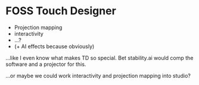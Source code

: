 # FOSS Touch Designer

* Projection mapping
* interactivity
* ...?
* (+ AI effects because obviously)

...like I even know what makes TD so special. Bet stability.ai would comp the software and a projector for this.

...or maybe we could work interactivity and projection mapping into studio?
